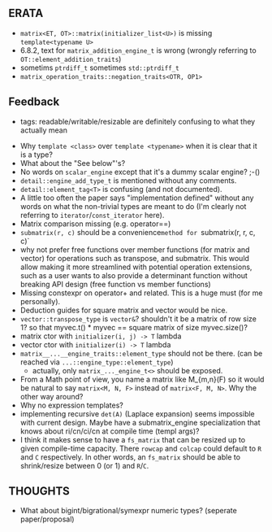 
## ERATA
* `matrix<ET, OT>::matrix(initializer_list<U>)`
	is missing `template<typename U>`
* 6.8.2, text for `matrix_addition_engine_t` is wrong (wrongly referring to `OT::element_addition_traits`)
* sometims `ptrdiff_t` sometimes `std::ptrdiff_t`
* `matrix_operation_traits::negation_traits<OTR, OP1>`

## Feedback
- tags: readable/writable/resizable are definitely confusing to what they actually mean
* Why `template <class>` over `template <typename>` when it is clear that it is a type?
* What about the "See below"'s?
* No words on `scalar_engine` except that it's a dummy scalar engine? ;-()
* `detail::engine_add_type_t` is mentioned without any comments.
* `detail::element_tag<T>` is confusing (and not documented).
* A little too often the paper says "implementation defined" without any words on what the
	non-trivial types are meant to do (I'm clearly not referring to `iterator`/`const_iterator` here).
* Matrix comparison missing (e.g. operator==)
* `submatrix(r, c)` should be a convenience`method for `submatrix(r, r, c, c)`
* why not prefer free functions over member functions (for matrix and vector) for operations such as
	transpose, and submatrix. This would allow making it more streamlined
	with potential operation extensions, such as a user wants to also provide a determinant function
	without breaking API design (free function vs member functions)
* Missing constexpr on operator+ and related. This is a huge must (for me personally).
* Deduction guides for square matrix and vector would be nice.
* `vector::transpose_type` is `vector&`? shouldn't it be a matrix of row size 1? so that
    myvec.t() * myvec == square matrix of size myvec.size()?
* matrix ctor with `initializer(i, j) -> T` lambda
* vector ctor with `initializer(i) -> T` lambda
* `matrix__...__engine_traits::element_type` should not be there. (can be reached via `...::engine_type::element_type`)
    * actually, only `matrix_..._engine_t<>` should be exposed.
* From a Math point of view, you name a matrix like M_{m,n}(F) so it would be natural
  to say `matrix<M, N, F>` instead of `matrix<F, M, N>`. Why the other way around?
* Why no expression templates?
* implementing recursive `det(A)` (Laplace expansion) seems impossible with current design.
    Maybe have a submatrix_engine specialization that knows about ri/cn/ci/cn at compile time (templ args)?
* I think it makes sense to have a `fs_matrix` that can be resized up to given compile-time
    capacity. There `rowcap` and `colcap` could default to `R` and `C` respectively.
  In other words, an `fs_matrix` should be able to shrink/resize between 0 (or 1) and `R`/`C`.

## THOUGHTS
* What about bigint/bigrational/symexpr numeric types? (seperate paper/proposal)
